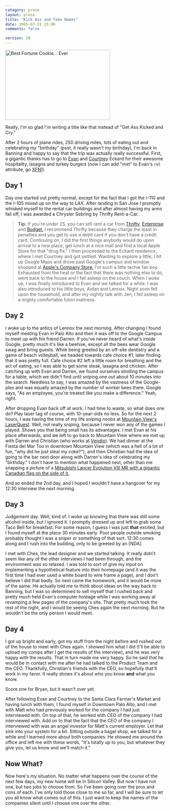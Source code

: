 ```yaml
---
category: prose
layout: prose
title: "Kick Ass and Take Names"
date: 2005-07-31 15:00
comments: false

version: 20
---
```


[<img src="http://photos23.flickr.com/30118241_35fc4ae248_b.jpg" width="330" height="220" alt="Best Fortune Cookie... Ever" />][1]

Really, I'm so glad I'm writing a title like that instead of "Get Ass Kicked and Cry."

After 2 hours of plane rides, 250 driving miles, lots of eating out and celebrating my "birthday" (psst, it really wasn't my birthday), I'm back in Banning and happy to say that the trip was actually really successful. First, a gigantic thanks has to go to [Evan][2] and [Courtney][3] Eckard for their awesome hospitality, lasagna and turkey burgers (now I can add "met" to Evan's `rel` attribute, go [XFN!][4]).

## Day 1

Day one started out pretty normal, except for the fact that I got the I-110 and the I-105 mixed up on the way to LAX. After landing in San Jose I promptly whisked myself to the rental car buildings and after almost having my arms fall off, I was awarded a Chrysler Sebring by Thrifty Rent-a-Car.

> **Tip:** If you're under 25, you can still rent a car from [Thrifty][5], [Enterprise][6] and [Budget.][7] I recommend Thrifty because they charge the least in penalties and you get to use a debit card if you don't have a credit card.
Continuing on, I did the first things anybody would do upon arrival to a new place, get lunch at a nice mall and find a local Apple Store for that "drug fix." I then proceeded to the Eckard residence, where I met Courtney and got settled. Wanting to explore a little, I hit up Google Maps and drove past Google's campus and window shopped at [Apple's Company Store.][8] I'm such a little techie fan boy. Exhausted from the heat or the fact that there was nothing else to do, went back to the house and I fell asleep on the couch. When I woke up, I was finally introduced to Evan and we talked for a while. I was also introduced to his little boys, Aidan and Lennox. Night soon fell upon the household, and after my nightly talk with Jen, I fell asleep on a mighty comfortable futon mattress.

## Day 2

I woke up to the antics of Lennox the next morning. After changing I found myself meeting Evan in Palo Alto and then it was off to the Google Campus to meet up with his friend Darren. If you've never heard of what's inside Google, pretty much it's like a beehive, except all the bees wear Google swag and bring guests. While being greeted by an off-site dentistry and a game of beach volleyball, we headed towards cafe choice #1, later finding that it was pretty full. Cafe choice #2 left a little room for breathing and the act of eating, so I was able to get some steak, lasagna and chicken. After catching up with Evan and Darren, we found ourselves strolling the campus for a table, which we didn't find until sniping one out about 10 minutes into the search. Needless to say, I was amazed by the vastness of the Google-plex and was equally amazed by the number of worker bees there. Google says, "As an employee, you're treated like you make a difference." Yeah, right.

After dropping Evan back off at work, I had time to waste, so what does one do? Play laser tag of course, with 10-year-olds no less. So for the next 2 hours, I was having the time of my life sniping noobs at [Mountain View's][9] [LaserQuest][10]. Well, not really sniping, because I never won any of the games I played. Shows you that being small has its advantages. I met Evan at his place afterwards, and we left to go back to Mountain View where we met up with Darren and Christian (who works at [Vendio][11]). We had dinner at the Fiesta del Mar Too in downtown Mountain View (which was a hell of a lot of fun, "why did he just steal my coke?"), and then Christian had the idea of going to the bar next door along with Darren's idea of celebrating my "birthday." I don't have to mention what happened next, other than me snapping a picture of a [Mitsubishi Lancer Evolution VIII MR with a gigantic Canadian flag on the side of it.][12]

And so ended the 2nd day, and I hoped I wouldn't have a hangover for my 12:30 interview the next morning.

## Day 3

Judgement day. Well, kind of. I woke up knowing that there was still some alcohol inside, but I ignored it. I promptly dressed up and left to grab some Taco Bell for breakfast. For some reason, I guess I was just **that** excited, but I found myself at the place 30 minutes early. Poor people outside smoking probably thought I was a sniper or something of that sort. 12:30 comes along and I rush into the building, only to be greeted by an [NDA].

I met with Ches, the lead designer and we started talking. It really didn't seem like any of the other interviews I had been through, and the environment was so relaxed. I was told to sort of give my input on implementing a hypothetical feature into their homepage (and it was the first time I had ever used a white board to wire frame a page), and I don't believe I did that badly. So next came the homework, and it would be more of the same. He actually told me to think about ideas on the way back to Banning, but I was so determined to sell myself that I rushed back and pretty much held Evan's computer hostage while I was working away at revamping a few pages of the company's site. That pretty much took the rest of the night, and I would be seeing Ches again the next morning. But he wouldn't be the only person I would meet.

## Day 4

I got up bright and early, got my stuff from the night before and rushed out of the house to meet with Ches again. I showed him what I did (I'll be able to upload my comps after I get the results of the interview), and he was very happy with the results. That in turn made me very happy. So he said that he would be in contact with me after he had talked to the Product Team and the CEO. Thankfully, Christian's friends with the CEO, so hopefully that'll work in my favor. It really shows it's about who you know **and** what you know.

Score one for Bryan, but it wasn't over yet.

After following Evan and Courtney to the Santa Clara Farmer's Market and having lunch with them, I found myself in Downtown Palo Alto, and I met with Matt who had previously worked for the company I had just interviewed with. On top of that, he worked with CEO of the company I had interviewed with. Add on to that the fact that the CEO of the company I interviewed with was an angel investor for Matt's current employer. Let that sink into your system for a bit. Sitting outside a bagel shop, we talked for a while and I learned more about both companies. He showed me around the office and left me with these words, "it's totally up to you, but whatever they give you, let us know and we'll match it."

## Now What?

Now here's my situation. No matter what happens over the course of the next few days, my new home will be in Silicon Valley. But now I have not one, but two jobs to choose from. So I've been going over the pros and cons of each. I've only told those close to me so far, and I will be sure to let you all know what comes out of this. I just want to keep the names of the companies silent until I choose one over the other.

[1]: http://www.flickr.com/photos/avalonstar/30118241/
[2]: http://www.viatrax.net/
[3]: http://www.mooshoopork.net/
[4]: http://gmpg.org/xfn/
[5]: http://www.thrifty.com
[6]: http://www.enterprise.com
[7]: http://www.budget.com
[8]: http://www.flickr.com/photos/avalonstar/30118535/
[9]: http://flickr.com/photos/avalonstar/30117989/
[10]: http://www.laserquest.com/
[11]: http://www.vendio.com/
[12]: http://flickr.com/photos/avalonstar/30118087/

